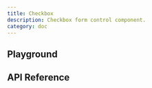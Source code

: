 ```yaml
---
title: Checkbox
description: Checkbox form control component.
category: doc
---
```


<script lang="ts">
    import ApiReferenceComponent from '$lib/components/api-reference/ApiReferenceComponent.svelte';
    import Playground from '$lib/content/components/checkbox/playground.svelte';
    import { checkboxSchema } from '$lib/content/components/checkbox/schema.js';
</script>

## Playground

<Playground/>

## API Reference

<ApiReferenceComponent schema={checkboxSchema}/>
